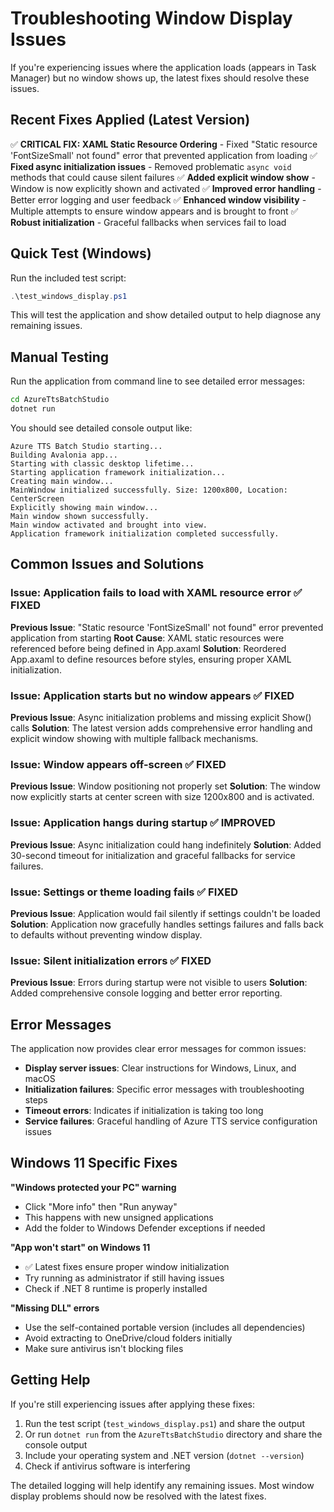 # Troubleshooting Window Display Issues

If you're experiencing issues where the application loads (appears in Task Manager) but no window shows up, the latest fixes should resolve these issues.

## Recent Fixes Applied (Latest Version)

✅ **CRITICAL FIX: XAML Static Resource Ordering** - Fixed "Static resource 'FontSizeSmall' not found" error that prevented application from loading
✅ **Fixed async initialization issues** - Removed problematic `async void` methods that could cause silent failures
✅ **Added explicit window show** - Window is now explicitly shown and activated
✅ **Improved error handling** - Better error logging and user feedback
✅ **Enhanced window visibility** - Multiple attempts to ensure window appears and is brought to front
✅ **Robust initialization** - Graceful fallbacks when services fail to load

## Quick Test (Windows)

Run the included test script:
```powershell
.\test_windows_display.ps1
```

This will test the application and show detailed output to help diagnose any remaining issues.

## Manual Testing

Run the application from command line to see detailed error messages:
```bash
cd AzureTtsBatchStudio
dotnet run
```

You should see detailed console output like:
```
Azure TTS Batch Studio starting...
Building Avalonia app...
Starting with classic desktop lifetime...
Starting application framework initialization...
Creating main window...
MainWindow initialized successfully. Size: 1200x800, Location: CenterScreen
Explicitly showing main window...
Main window shown successfully.
Main window activated and brought into view.
Application framework initialization completed successfully.
```

## Common Issues and Solutions

### Issue: Application fails to load with XAML resource error ✅ FIXED
**Previous Issue**: "Static resource 'FontSizeSmall' not found" error prevented application from starting
**Root Cause**: XAML static resources were referenced before being defined in App.axaml
**Solution**: Reordered App.axaml to define resources before styles, ensuring proper XAML initialization.

### Issue: Application starts but no window appears ✅ FIXED
**Previous Issue**: Async initialization problems and missing explicit Show() calls
**Solution**: The latest version adds comprehensive error handling and explicit window showing with multiple fallback mechanisms.

### Issue: Window appears off-screen ✅ FIXED
**Previous Issue**: Window positioning not properly set
**Solution**: The window now explicitly starts at center screen with size 1200x800 and is activated.

### Issue: Application hangs during startup ✅ IMPROVED
**Previous Issue**: Async initialization could hang indefinitely
**Solution**: Added 30-second timeout for initialization and graceful fallbacks for service failures.

### Issue: Settings or theme loading fails ✅ FIXED
**Previous Issue**: Application would fail silently if settings couldn't be loaded
**Solution**: Application now gracefully handles settings failures and falls back to defaults without preventing window display.

### Issue: Silent initialization errors ✅ FIXED
**Previous Issue**: Errors during startup were not visible to users
**Solution**: Added comprehensive console logging and better error reporting.

## Error Messages

The application now provides clear error messages for common issues:

- **Display server issues**: Clear instructions for Windows, Linux, and macOS
- **Initialization failures**: Specific error messages with troubleshooting steps
- **Timeout errors**: Indicates if initialization is taking too long
- **Service failures**: Graceful handling of Azure TTS service configuration issues

## Windows 11 Specific Fixes

**"Windows protected your PC" warning**
- Click "More info" then "Run anyway"
- This happens with new unsigned applications
- Add the folder to Windows Defender exceptions if needed

**"App won't start" on Windows 11**
- ✅ Latest fixes ensure proper window initialization
- Try running as administrator if still having issues
- Check if .NET 8 runtime is properly installed

**"Missing DLL" errors**
- Use the self-contained portable version (includes all dependencies)
- Avoid extracting to OneDrive/cloud folders initially
- Make sure antivirus isn't blocking files

## Getting Help

If you're still experiencing issues after applying these fixes:

1. Run the test script (`test_windows_display.ps1`) and share the output
2. Or run `dotnet run` from the `AzureTtsBatchStudio` directory and share the console output
3. Include your operating system and .NET version (`dotnet --version`)
4. Check if antivirus software is interfering

The detailed logging will help identify any remaining issues. Most window display problems should now be resolved with the latest fixes.